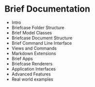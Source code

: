 # Brief Documentation

- Intro
- Briefcase Folder Structure 
- Brief Model Classes
- Briefcase Document Structure
- Brief Command Line Interface
- Views and Commands 
- Markdown Extensions
- Brief Apps
- Briefcase Renderers
- Application Interfaces
- Advanced Features
- Real world examples

